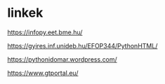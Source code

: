 # linkek
https://infopy.eet.bme.hu/


https://gyires.inf.unideb.hu/EFOP344/PythonHTML/


https://pythonidomar.wordpress.com/


https://www.gtportal.eu/
